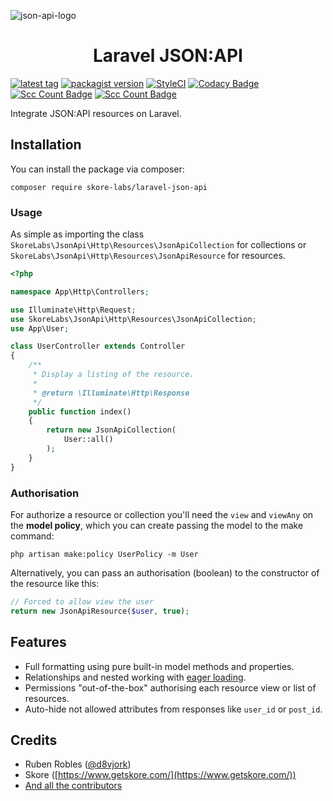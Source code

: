 ![json-api-logo](https://jsonapi.org/images/jsonapi.png)

<h1 align="center">Laravel JSON:API</h1>

[![latest tag](https://img.shields.io/github/v/tag/skore/laravel-json-api?label=latest&sort=semver)](https://github.com/skore/laravel-json-api/releases/latest) [![packagist version](https://img.shields.io/packagist/v/skore-labs/laravel-json-api)](https://packagist.org/packages/skore-labs/laravel-json-api) [![StyleCI](https://github.styleci.io/repos/198988581/shield?style=flat&branch=master)](https://github.styleci.io/repos/198988581) [![Codacy Badge](https://api.codacy.com/project/badge/Grade/aa7cce89305c47f7bf9b0684b97e90ca)](https://www.codacy.com/app/d8vjork/laravel-json-api?utm_source=github.com&amp;utm_medium=referral&amp;utm_content=skore/laravel-json-api&amp;utm_campaign=Badge_Grade) [![Scc Count Badge](https://sloc.xyz/github/skore/laravel-json-api?category=code)](https://github.com/skore/laravel-json-api) [![Scc Count Badge](https://sloc.xyz/github/skore/laravel-json-api?category=comments)](https://github.com/skore/laravel-json-api)

Integrate JSON:API resources on Laravel.

## Installation

You can install the package via composer:

```
composer require skore-labs/laravel-json-api
```

### Usage

As simple as importing the class `SkoreLabs\JsonApi\Http\Resources\JsonApiCollection` for collections or `SkoreLabs\JsonApi\Http\Resources\JsonApiResource` for resources.

```php
<?php

namespace App\Http\Controllers;

use Illuminate\Http\Request;
use SkoreLabs\JsonApi\Http\Resources\JsonApiCollection;
use App\User;

class UserController extends Controller
{
    /**
     * Display a listing of the resource.
     *
     * @return \Illuminate\Http\Response
     */
    public function index()
    {
        return new JsonApiCollection(
            User::all()
        );
    }
}
```

### Authorisation

For authorize a resource or collection you'll need the `view` and `viewAny` on the **model policy**, which you can create passing the model to the make command:

```
php artisan make:policy UserPolicy -m User
```

Alternatively, you can pass an authorisation (boolean) to the constructor of the resource like this:

```php
// Forced to allow view the user
return new JsonApiResource($user, true);
```

## Features

- Full formatting using pure built-in model methods and properties.
- Relationships and nested working with [eager loading](https://laravel.com/docs/master/eloquent-relationships#eager-loading).
- Permissions "out-of-the-box" authorising each resource view or list of resources.
- Auto-hide not allowed attributes from responses like `user_id` or `post_id`.

## Credits

- Ruben Robles ([@d8vjork](https://github.com/d8vjork))
- Skore ([https://www.getskore.com/](https://www.getskore.com/))
- [And all the contributors](https://github.com/skore-labs/laravel-json-api/graphs/contributors)
